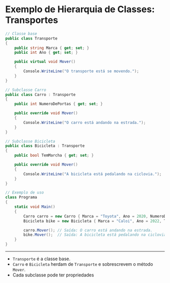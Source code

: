 # Exemplo de Hierarquia de Classes: Transportes

```csharp
// Classe base
public class Transporte
{
    public string Marca { get; set; }
    public int Ano { get; set; }

    public virtual void Mover()
    {
        Console.WriteLine("O transporte está se movendo.");
    }
}

// Subclasse Carro
public class Carro : Transporte
{
    public int NumeroDePortas { get; set; }

    public override void Mover()
    {
        Console.WriteLine("O carro está andando na estrada.");
    }
}

// Subclasse Bicicleta
public class Bicicleta : Transporte
{
    public bool TemMarcha { get; set; }

    public override void Mover()
    {
        Console.WriteLine("A bicicleta está pedalando na ciclovia.");
    }
}

// Exemplo de uso
class Programa
{
    static void Main()
    {
        Carro carro = new Carro { Marca = "Toyota", Ano = 2020, NumeroDePortas = 4 };
        Bicicleta bike = new Bicicleta { Marca = "Caloi", Ano = 2022, TemMarcha = true };

        carro.Mover(); // Saída: O carro está andando na estrada.
        bike.Mover();  // Saída: A bicicleta está pedalando na ciclovia.
    }
}
```

---

- `Transporte` é a classe base.
- `Carro` e `Bicicleta` herdam de `Transporte` e sobrescrevem o método `Mover`.
- Cada subclasse pode ter propriedades